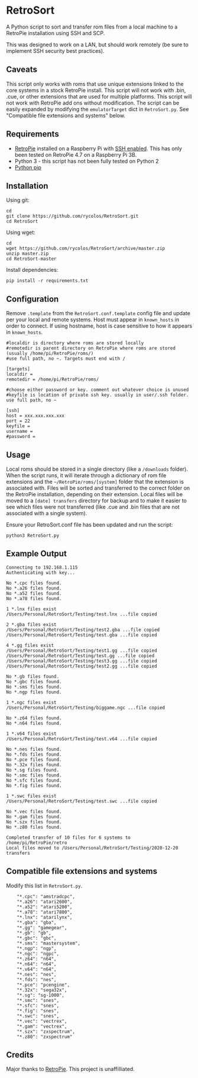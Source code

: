 # RetroSort
A Python script to sort and transfer rom files from a local machine to a RetroPie installation using SSH and SCP. 

This was designed to work on a LAN, but should work remotely (be sure to implement SSH security best practices). 

## Caveats
This script only works with roms that use unique extensions linked to the core systems in a stock RetroPie install. This script will not work with .bin, .cue, or other extensions that are used for multiple platforms. This script will not work with RetroPie add ons without modification. The script can be easily expanded by modifying the `emulatorTarget` dict in `RetroSort.py`. See "Compatible file extensions and systems" below.

## Requirements
* [RetroPie](https://retropie.org.uk/docs/) installed on a Raspberry Pi with [SSH enabled](https://retropie.org.uk/docs/SSH/). This has only been tested on RetroPie 4.7 on a Raspberry Pi 3B.
* Python 3 - this script has not been fully tested on Python 2
* [Python pip](https://pip.pypa.io/en/stable/installing/)

## Installation

Using git:
```
cd
git clone https://github.com/rycolos/RetroSort.git
cd RetroSort
```
Using wget:
```
cd
wget https://github.com/rycolos/RetroSort/archive/master.zip
unzip master.zip
cd RetroSort-master
```
Install dependencies:
```
pip install -r requirements.txt
```

## Configuration
Remove `.template` from the `RetroSort.conf.template` config file and update per your local and remote systems.
Host must appear in `known_hosts` in order to connect. If using hostname, host is case sensitive to how it appears in `known_hosts`. 

```
#localdir is directory where roms are stored locally
#remotedir is parent directory on RetroPie where roms are stored (usually /home/pi/RetroPie/roms/)
#use full path, no ~. Targets must end with /

[targets]
localdir = 
remotedir = /home/pi/RetroPie/roms/

#choose either password or key. comment out whatever choice is unused
#keyfile is location of private ssh key. usually in user/.ssh folder. use full path, no ~

[ssh]
host = xxx.xxx.xxx.xxx
port = 22
keyfile = 
username = 
#password = 
```

## Usage
Local roms should be stored in a single directory (like a `/downloads` folder). When the script runs, it will iterate through a dictionary of rom file extensions and the `~/RetroPie/roms/[system]` folder that the extension is associated with. Files will be sorted and transferred to the correct folder on the RetroPie installation, depending on their extension. Local files will be moved to a `[date] transfers` directory for backup and to make it easier to see which files were not transferred (like .cue and .bin files that are not associated with a single system). 

Ensure your RetroSort.conf file has been updated and run the script:
```
python3 RetroSort.py
```

## Example Output
```
Connecting to 192.168.1.115
Authenticating with key...

No *.cpc files found.
No *.a26 files found.
No *.a52 files found.
No *.a78 files found.

1 *.lnx files exist
/Users/Personal/RetroSort/Testing/test.lnx ...file copied

2 *.gba files exist
/Users/Personal/RetroSort/Testing/test2.gba ...file copied
/Users/Personal/RetroSort/Testing/test.gba ...file copied

4 *.gg files exist
/Users/Personal/RetroSort/Testing/test1.gg ...file copied
/Users/Personal/RetroSort/Testing/test.gg ...file copied
/Users/Personal/RetroSort/Testing/test3.gg ...file copied
/Users/Personal/RetroSort/Testing/test2.gg ...file copied

No *.gb files found.
No *.gbc files found.
No *.sms files found.
No *.ngp files found.

1 *.ngc files exist
/Users/Personal/RetroSort/Testing/biggame.ngc ...file copied

No *.z64 files found.
No *.n64 files found.

1 *.v64 files exist
/Users/Personal/RetroSort/Testing/test.v64 ...file copied

No *.nes files found.
No *.fds files found.
No *.pce files found.
No *.32x files found.
No *.sg files found.
No *.smc files found.
No *.sfc files found.
No *.fig files found.

1 *.swc files exist
/Users/Personal/RetroSort/Testing/test.swc ...file copied

No *.vec files found.
No *.gam files found.
No *.szx files found.
No *.z80 files found.

Completed transfer of 10 files for 6 systems to /home/pi/RetroPie/retro
Local files moved to /Users/Personal/RetroSort/Testing/2020-12-20 transfers
```
## Compatible file extensions and systems
Modify this list in `RetroSort.py`.

```
	"*.cpc": "amstradcpc",
	"*.a26": "atari2600",
	"*.a52": "atari5200",
	"*.a78": "atari7800",
	"*.lnx": "atarilynx",
	"*.gba": "gba",
	"*.gg": "gamegear",
	"*.gb": "gb",
	"*.gbc": "gbc",
	"*.sms": "mastersystem",
	"*.ngp": "ngp",
	"*.ngc": "ngpc",
	"*.z64": "n64",
	"*.n64": "n64",
	"*.v64": "n64",
	"*.nes": "nes",
	"*.fds": "nes",
	"*.pce": "pcengine",
	"*.32x": "sega32x",
	"*.sg": "sg-1000",
	"*.smc": "snes",
	"*.sfc": "snes",
	"*.fig": "snes",
	"*.swc": "snes",
	"*.vec": "vectrex",
	"*.gam": "vectrex",
	"*.szx": "zxspectrum",
	"*.z80": "zxspectrum"
```

## Credits
Major thanks to [RetroPie](https://github.com/RetroPie). This project is unaffilliated.

